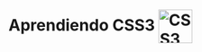 # Aprendiendo CSS3  <img align="center" src="https://github.com/Thomas-Boi/devicon/blob/master/icons/css3/css3-original-wordmark.svg" alt="CSS3" width="60" height="60"/>
